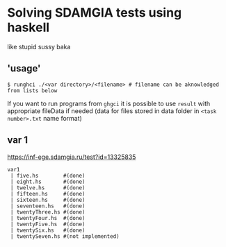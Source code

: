 # Solving SDAMGIA tests using haskell

like stupid sussy baka

## 'usage'

```console
$ runghci ./<var directory>/<filename> # filename can be aknowledged from lists below
```
If you want to run programs from `ghgci` it is possible to use `result` with appropriate fileData if needed
(data for files stored in data folder in `<task number>.txt` name format)

## var 1

https://inf-ege.sdamgia.ru/test?id=13325835

```console
var1
 | five.hs        #(done)
 | eight.hs       #(done)
 | twelve.hs      #(done)
 | fifteen.hs     #(done)
 | sixteen.hs     #(done)
 | seventeen.hs   #(done)
 | twentyThree.hs #(done)
 | twentyFour.hs  #(done)
 | twentyFive.hs  #(done)
 | twentySix.hs   #(done)
 | twentySeven.hs #(not implemented)
```
